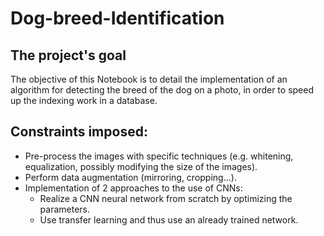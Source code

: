 # Dog-breed-Identification

## The project's goal

The objective of this Notebook is to detail the implementation of an algorithm for detecting the breed of the dog on a photo, in order to speed up the indexing work in a database.

## Constraints imposed:

- Pre-process the images with specific techniques (e.g. whitening, equalization, possibly modifying the size of the images).
- Perform data augmentation (mirroring, cropping...).
- Implementation of 2 approaches to the use of CNNs:
  - Realize a CNN neural network from scratch by optimizing the parameters.
  - Use transfer learning and thus use an already trained network.
